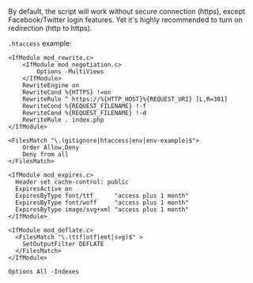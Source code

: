 By default, the script will work without secure connection (https), except Facebook/Twitter login features. 
Yet it's highly recommended to turn on redirection (http to https). 

`.htaccess` example:

```apacheconfig
<IfModule mod_rewrite.c>
    <IfModule mod_negotiation.c>
        Options -MultiViews
    </IfModule>
    RewriteEngine on
    RewriteCond %{HTTPS} !=on
    RewriteRule ^ https://%{HTTP_HOST}%{REQUEST_URI} [L,R=301]
    RewriteCond %{REQUEST_FILENAME} !-f
    RewriteCond %{REQUEST_FILENAME} !-d
    RewriteRule . index.php
</IfModule>

<FilesMatch "\.(gitignore|htaccess|env|env-example)$">
    Order Allow,Deny
    Deny from all
</FilesMatch>

<IfModule mod_expires.c>
  Header set cache-control: public
  ExpiresActive on
  ExpiresByType font/ttf      "access plus 1 month"
  ExpiresByType font/woff     "access plus 1 month"
  ExpiresByType image/svg+xml "access plus 1 month"
</IfModule>

<IfModule mod_deflate.c>
  <FilesMatch "\.(ttf|otf|eot|svg)$" >
    SetOutputFilter DEFLATE
  </FilesMatch>
</IfModule>

Options All -Indexes
```
